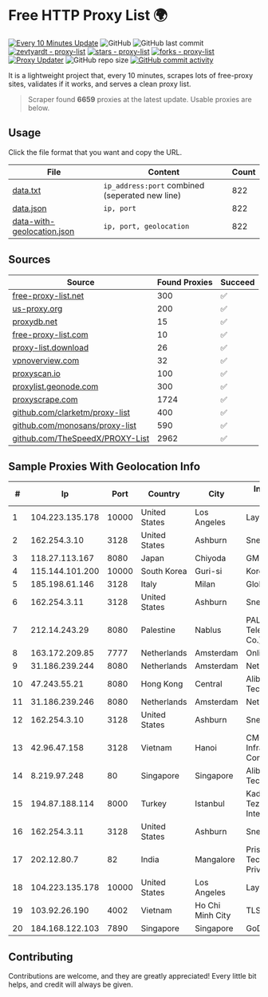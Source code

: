 
# Free HTTP Proxy List 🌍

[![Every 10 Minutes Update](https://github.com/mertguvencli/http-proxy-list/actions/workflows/main.yml/badge.svg?branch=main)](https://github.com/mertguvencli/http-proxy-list/actions/workflows/main.yml)
![GitHub](https://img.shields.io/github/license/mertguvencli/http-proxy-list)
![GitHub last commit](https://img.shields.io/github/last-commit/mertguvencli/http-proxy-list)
[![zevtyardt - proxy-list](https://img.shields.io/static/v1?label=zevtyardt&message=proxy-list&color=blue&logo=github)](https://github.com/zevtyardt/proxy-list "Go to GitHub repo")
[![stars - proxy-list](https://img.shields.io/github/stars/zevtyardt/proxy-list?style=social)](https://github.com/zevtyardt/proxy-list)
[![forks - proxy-list](https://img.shields.io/github/forks/zevtyardt/proxy-list?style=social)](https://github.com/zevtyardt/proxy-list)
[![Proxy Updater](https://github.com/zevtyardt/proxy-list/workflows/Proxy%20Updater/badge.svg)](https://github.com/zevtyardt/proxy-list/actions?query=workflow:"Proxy+Updater")
![GitHub repo size](https://img.shields.io/github/repo-size/zevtyardt/proxy-list)
[![GitHub commit activity](https://img.shields.io/github/commit-activity/m/zevtyardt/proxy-list?logo=commits)](https://github.com/zevtyardt/proxy-list/commits/main)

It is a lightweight project that, every 10 minutes, scrapes lots of free-proxy sites, validates if it works, and serves a clean proxy list.

> Scraper found **6659** proxies at the latest update. Usable proxies are below.

## Usage

Click the file format that you want and copy the URL.

|File|Content|Count|
|----|-------|-----|
|[data.txt](https://raw.githubusercontent.com/mertguvencli/http-proxy-list/main/proxy-list/data.txt)|`ip_address:port` combined (seperated new line)|822|
|[data.json](https://raw.githubusercontent.com/mertguvencli/http-proxy-list/main/proxy-list/data.json)|`ip, port`|822|
|[data-with-geolocation.json](https://raw.githubusercontent.com/mertguvencli/http-proxy-list/main/proxy-list/data-with-geolocation.json)|`ip, port, geolocation`|822|

## Sources

|Source|Found Proxies|Succeed|
|------|-------------|-------|
|[free-proxy-list.net](https://free-proxy-list.net)|300|✅|
|[us-proxy.org](https://www.us-proxy.org)|200|✅|
|[proxydb.net](http://proxydb.net)|15|✅|
|[free-proxy-list.com](https://free-proxy-list.com/?page=&port=&type%5B%5D=http&type%5B%5D=https&up_time=0&search=Search)|10|✅|
|[proxy-list.download](https://www.proxy-list.download/HTTP)|26|✅|
|[vpnoverview.com](https://vpnoverview.com/privacy/anonymous-browsing/free-proxy-servers)|32|✅|
|[proxyscan.io](https://www.proxyscan.io)|100|✅|
|[proxylist.geonode.com](https://proxylist.geonode.com/api/proxy-list?limit=300&page=1&sort_by=lastChecked&sort_type=desc&protocols=http,https)|300|✅|
|[proxyscrape.com](https://api.proxyscrape.com/v2/?request=displayproxies&protocol=http&timeout=10000&country=all&ssl=all&anonymity=all)|1724|✅|
|[github.com/clarketm/proxy-list](https://raw.githubusercontent.com/clarketm/proxy-list/master/proxy-list-raw.txt)|400|✅|
|[github.com/monosans/proxy-list](https://raw.githubusercontent.com/monosans/proxy-list/main/proxies/http.txt)|590|✅|
|[github.com/TheSpeedX/PROXY-List](https://raw.githubusercontent.com/TheSpeedX/PROXY-List/master/http.txt)|2962|✅|


## Sample Proxies With Geolocation Info

|#|Ip|Port|Country|City|Internet Service Provider|
|-|--|----|-------|----|-------------------------|
|1|104.223.135.178|10000|United States|Los Angeles|LayerHost|
|2|162.254.3.10|3128|United States|Ashburn|Sneaker Server|
|3|118.27.113.167|8080|Japan|Chiyoda|GMO Internet, Inc.|
|4|115.144.101.200|10000|South Korea|Guri-si|Korea Telecom|
|5|185.198.61.146|3128|Italy|Milan|Global Router LLC|
|6|162.254.3.11|3128|United States|Ashburn|Sneaker Server|
|7|212.14.243.29|8080|Palestine|Nablus|PALTEL (Palestine Telecommunications Co.).|
|8|163.172.209.85|7777|Netherlands|Amsterdam|Online SAS NL|
|9|31.186.239.244|8080|Netherlands|Amsterdam|NetSkope Inc|
|10|47.243.55.21|8080|Hong Kong|Central|Alibaba (US) Technology Co., Ltd.|
|11|31.186.239.246|8080|Netherlands|Amsterdam|NetSkope Inc|
|12|162.254.3.10|3128|United States|Ashburn|Sneaker Server|
|13|42.96.47.158|3128|Vietnam|Hanoi|CMC Telecom Infrastructure Company|
|14|8.219.97.248|80|Singapore|Singapore|Alibaba (US) Technology Co., Ltd.|
|15|194.87.188.114|8000|Turkey|Istanbul|Kadir Huseyin Tezcan Nosspeed Internet Teknolojileri|
|16|162.254.3.11|3128|United States|Ashburn|Sneaker Server|
|17|202.12.80.7|82|India|Mangalore|Prisac Aviation Technologies Private Limited|
|18|104.223.135.178|10000|United States|Los Angeles|LayerHost|
|19|103.92.26.190|4002|Vietnam|Ho Chi Minh City|TLSOFT|
|20|184.168.122.103|7890|Singapore|Singapore|GoDaddy.com, LLC|



## Contributing

Contributions are welcome, and they are greatly appreciated! Every
little bit helps, and credit will always be given.

